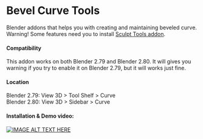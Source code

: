 # Bevel Curve Tools
Blender addons that helps you with creating and maintaining beveled curve. Warning! Some features need you to install [Sculpt Tools addon](https://github.com/MadMinstrel/blender-sculpt-tools).

#### Compatibility
This addon works on both Blender 2.79 and Blender 2.80. It will gives you warning if you try to enable it on Blender 2.79, but it will works just fine.

#### Location
Blender 2.79: View 3D > Tool Shelf > Curve  
Blender 2.80: View 3D > Sidebar > Curve

#### Installation & Demo video:
[![IMAGE ALT TEXT HERE](http://img.youtube.com/vi/xfOlvZNgDt0/0.jpg)](http://www.youtube.com/watch?v=xfOlvZNgDt0)

